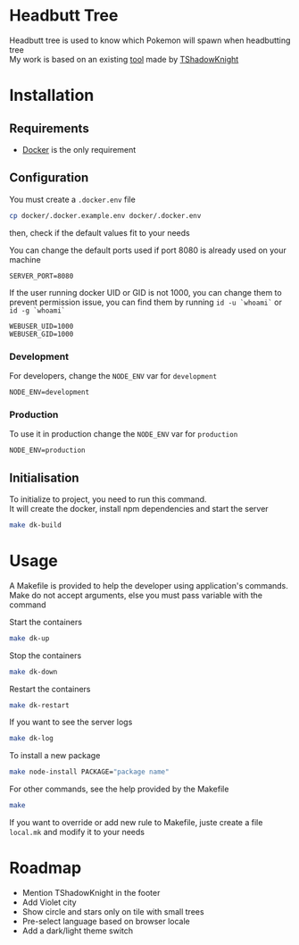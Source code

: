 # Headbutt Tree

Headbutt tree is used to know which Pokemon will spawn when headbutting tree  
My work is based on an existing [tool](http://tshadowknight.com/Headbutt%20Grid.htm) made by [TShadowKnight](https://www.reddit.com/user/TShadowKnight/)

# Installation
## Requirements

- [Docker](https://www.docker.com/) is the only requirement


## Configuration

You must create a `.docker.env` file
```bash
cp docker/.docker.example.env docker/.docker.env
```

then, check if the default values fit to your needs  

You can change the default ports used if port 8080 is already used on your machine
```env
SERVER_PORT=8080
```

If the user running docker UID or GID is not 1000, you can change them to prevent permission issue,
you can find them by running `` id -u `whoami` `` or `` id -g `whoami` ``
```env
WEBUSER_UID=1000
WEBUSER_GID=1000
```

### Development

For developers, change the `NODE_ENV` var for `development`
```env
NODE_ENV=development
```

### Production

To use it in production change the `NODE_ENV` var for `production`
```env
NODE_ENV=production
```

## Initialisation

To initialize to project, you need to run this command.  
It will create the docker, install npm dependencies and start the server
```bash
make dk-build
```

# Usage

A Makefile is provided to help the developer using application's commands.  
Make do not accept arguments, else you must pass variable with the command  

Start the containers
```bash
make dk-up
```

Stop the containers
```bash
make dk-down
```

Restart the containers
```bash
make dk-restart
```

If you want to see the server logs
```bash
make dk-log
```

To install a new package
```bash
make node-install PACKAGE="package name"
```

For other commands, see the help provided by the Makefile
```bash
make
```

If you want to override or add new rule to Makefile, juste create a file `local.mk` and modify it to your needs

# Roadmap
- Mention TShadowKnight in the footer
- Add Violet city
- Show circle and stars only on tile with small trees
- Pre-select language based on browser locale
- Add a dark/light theme switch
